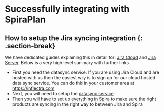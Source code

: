 # Successfully integrating with SpiraPlan

## How to setup the Jira syncing integration {: .section-break}
We have dedicated guides explaining this in detail for: [Jira Cloud](../../External-Bug-Tracking-Integration/Using-SpiraTeam-with-Jira-Cloud/) and [Jira Server](../../External-Bug-Tracking-Integration/Using-SpiraTeam-with-JIRA-5+/). Below is a very high level summary with further links

- First you need the datasync service. If you are using Jira Cloud and are hosted with us then the easiest way is to sign up for our cloud hosted data sync service. You can do this in your customer area at https://inflectra.com
- Next, you will need to setup the [datasync service](../../External-Bug-Tracking-Integration/Setting-up-Data-Synchronization/#spira-external-tool-cloud-hosted) 
- Then you will have to set up [everything in Spira](../../External-Bug-Tracking-Integration/Using-SpiraTeam-with-Jira-Cloud/) to make sure the right products are syncing in the right way to between Jira and Spira